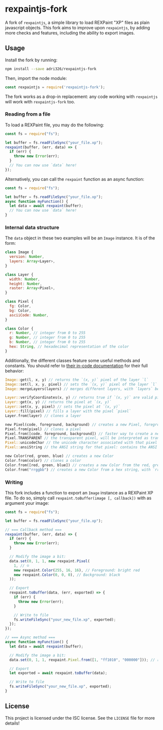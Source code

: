 # rexpaintjs-fork

A fork of `rexpaintjs`, a simple library to load REXPaint "XP" files as plain javascript objects.
This fork aims to improve upon `rexpaintjs`, by adding more checks and features, including the ability to export images.

## Usage

Install the fork by running:

```sh
npm install --save adri326/rexpaintjs-fork
```

Then, import the node module:

```js
const rexpaintjs = require('rexpaintjs-fork');
```

The fork works as a drop-in replacement: any code working with `rexpaintjs` will work with `rexpaintjs-fork` too.

### Reading from a file

To load a REXPaint file, you may do the following:

```js
const fs = require("fs");

let buffer = fs.readFileSync("your_file.xp");
rexpaint(buffer, (err, data) => {
  if (err) {
    throw new Error(err);
  }
  // You can now use `data` here!
});
```

Alternatively, you can call the `rexpaint` function as an async function:

```js
const fs = require("fs");

let buffer = fs.readFileSync("your_file.xp");
async function myFunction() {
  let data = await rexpaint(buffer);
  // You can now use `data` here!
}
```

### Internal data structure

The `data` object in these two examples will be an `Image` instance. It is of the form:

```js
class Image {
  version: Number,
  layers: Array<Layer>,
}

class Layer {
  width: Number,
  height: Number,
  raster: Array<Pixel>,
}

class Pixel {
  fg: Color,
  bg: Color,
  asciiCode: Number,
}

class Color {
  r: Number, // integer from 0 to 255
  g: Number, // integer from 0 to 255
  b: Number, // integer from 0 to 255
  hex: String, // hexadecimal representation of the color
}
```

Additionally, the different classes feature some useful methods and constants.
You should refer to [their in-code documentation](https://github.com/adri326/rexpaintjs-fork/blob/master/index.js) for their full behavior:

```rs
Image::get(l, x, y) // returns the `(x, y)` pixel of the layer `l`
Image::set(l, x, y, pixel) // sets the `(x, y)` pixel of the layer `l`
Image::mergeLayers(layers) // merges different layers, with `layers` being an array of indices, a single index or "all"

Layer::verifyCoordinates(x, y) // returns true if `(x, y)` are valid pixel coordinates for that layer
Layer::get(x, y) // returns the pixel at `(x, y)`
Layer::set(x, y, pixel) // sets the pixel at `(x, y)`
Layer::fill(pixel) // fills a layer with the pixel `pixel`
Layer.from(layer) // clones a layer

new Pixel(code, foreground, background) // creates a new Pixel, foreground and background should be Color instances
Pixel.from(pixel) // clones a pixel
Pixel.from([code, foreground, background]) // faster way to create a new Pixel, as foreground and background are passed to Color.from
Pixel.TRANSPARENT // the transparent pixel, will be interpreted as transparent by Image::mergeLayers
Pixel::unicodeChar // the unicode character associated with that pixel
Pixel::ansiString // the ANSI string for that pixel: contains the ANSI escape code for the foreground and background colors and the unicode character for the pixel

new Color(red, green, blue) // creates a new Color
Color.from(color) // clones a color
Color.from([red, green, blue]) // creates a new Color from the red, green and blue components
Color.from("rrggbb") // creates a new Color from a hex string, with `rr` the red channel, `gg` the green channel and `bb` the blue channel
```

### Writing

This fork includes a function to export an `Image` instance as a REXPaint XP file.
To do so, simply call `rexpaint.toBuffer(image [, callback])` with as argument your image:

```js
const fs = require("fs");

let buffer = fs.readFileSync("your_file.xp");

// === Callback method ===
rexpaint(buffer, (err, data) => {
  if (err) {
    throw new Error(err);
  }

  // Modify the image a bit:
  data.set(0, 1, 1, new rexpaint.Pixel(
    1, // ☺
    new rexpaint.Color(255, 16, 16), // Foreground: bright red
    new rexpaint.Color(0, 0, 0), // Background: black
  ));

  // Export
  rexpaint.toBuffer(data, (err, exported) => {
    if (err) {
      throw new Error(err);
    }

    // Write to file
    fs.writeFileSync("your_new_file.xp", exported);
  });
});

// === Async method ===
async function myFunction() {
  let data = await rexpaint(buffer);

  // Modify the image a bit:
  data.set(0, 1, 1, rexpaint.Pixel.from([1, "ff1010", "000000"])); // red on black ☺

  // Export
  let exported = await rexpaint.toBuffer(data);

  // Write to file
  fs.writeFileSync("your_new_file.xp", exported);
}
```

## License

This project is licensed under the ISC license. See the `LICENSE` file for more details!
